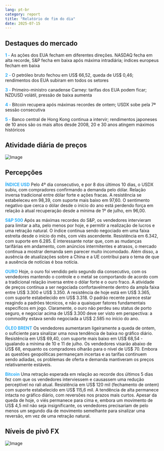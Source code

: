 ```yaml
---
lang: pt-br
category: report
title: "Relatório de fim do dia"
date: 2025-07-15
---
```



<h2>Destaques do mercado</h2>
<strong style="color: #2caef7;">1 - </strong> As ações dos EUA fecham em diferentes direções. NASDAQ fecha em alta recorde, S&P fecha em baixa após máxima intradiária; índices europeus fecham em baixa

<strong style="color: #2caef7;">2 - </strong> O petróleo bruto fechou em US$ 66,52, queda de US$ 0,46; rendimentos dos EUA subiram em todos os setores

<strong style="color: #2caef7;">3 - </strong> Primeiro-ministro canadense Carney: tarifas dos EUA podem ficar; NZDUSD volátil, pressão de baixa aumenta

<strong style="color: #2caef7;">4 - </strong> Bitcoin recupera após máximas recordes de ontem; USDX sobe pela 7ª sessão consecutiva

<strong style="color: #2caef7;">5 - </strong> Banco central de Hong Kong continua a intervir; rendimentos japoneses de 10 anos são os mais altos desde 2008, 20 e 30 anos atingem máximos históricos



<h2>Atividade diária de preços</h2>
<img src="https://markleighedu.github.io/img/Jul-2025/15-Jul-2025/price.jpg" alt="Image"/>

<h2>Percepções</h2>
<strong style="color: #2caef7;">ÍNDICE USD</strong> Pelo 4º dia consecutivo, e por 8 dos últimos 10 dias, o USDX subiu, com compradores confirmando a demanda pelo dólar. Relação inversa tradicional entre dólar forte e ações fracas. A resistência se estabeleceu em 98,39, com suporte mais baixo em 97,60. O sentimento negativo que cerca o dólar desde o início do ano está perdendo força em relação à atual recuperação desde a mínima de 1º de julho, em 96,00.

<strong style="color: #2caef7;">S&P 500</strong> Após as máximas recordes do S&P, os vendedores intervieram para limitar a alta, pelo menos por hoje, e permitir a realização de lucros e uma retração natural. O índice continua sendo negociado em uma faixa estreita desde o início do mês, com viés ascendente. Resistência em 6.342, com suporte em 6.285. É interessante notar que, com as mudanças tarifárias em andamento, com anúncios intermitentes e atrasos, o mercado continua a mostrar demanda sem parecer muito incomodado. Além disso, a ausência de atualizações sobre a China e a UE contribui para o tema de que a ausência de notícias é boa notícia.

<strong style="color: #2caef7;">OURO</strong> Hoje, o ouro foi vendido pelo segundo dia consecutivo, com os vendedores mantendo o controle e o metal se comportando de acordo com a tradicional relação inversa entre o dólar forte e o ouro fraco. A atividade de preços continua a ser negociada confortavelmente dentro da ampla faixa entre US$ 3.300 e US$ 3.350. A resistência de hoje está em US$ 3.365, com suporte estabelecido em US$ 3.318. O padrão recente parece estar reagindo a padrões técnicos, e não a quaisquer fatores fundamentais específicos em jogo. Claramente, o ouro não perdeu seu status de porto seguro, e negociar acima de US$ 3.300 deve ser visto em perspectiva: a commodity estava sendo negociada a US$ 2.585 no início do ano.

<strong style="color: #2caef7;">ÓLEO BRENT</strong> Os vendedores aumentaram ligeiramente a queda de ontem, o suficiente para sinalizar uma nova tendência de baixa no gráfico diário. Resistência em US$ 69,40, com suporte mais baixo em US$ 68,54 - igualando a mínima de 10 e 11 de julho. Os vendedores visarão abaixo de US$ 68, enquanto os compradores olharão para o nível de US$ 70. Embora as questões geopolíticas permaneçam incertas e as tarifas continuem sendo adiadas, os problemas de oferta e demanda mantiveram os preços relativamente estáveis.

<strong style="color: #2caef7;">Bitcoin</strong> Uma retração esperada em relação ao recorde dos últimos 5 dias fez com que os vendedores interviessem e causassem uma redução perceptível no rali atual. Resistência em US$ 120 mil (fechamento de ontem) com suporte estabelecido em US$ 115,6 mil. A tendência de alta permanece intacta no gráfico diário, com reversões nos prazos mais curtos. Apesar da queda de hoje, o viés permanece para cima e, embora um movimento de US$ 4,5 mil não seja insignificante, os vendedores precisariam de pelo menos um segundo dia de movimento semelhante para sinalizar uma reversão, em vez de uma retração natural.



<h2>Níveis de pivô FX</h2>
<img src="https://markleighedu.github.io/img/Jul-2025/15-Jul-2025/pivot.jpg" alt="Image"/>